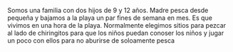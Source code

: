 Somos una familia con dos hijos de 9 y 12 años. Madre pesca desde pequeña y bajamos a la playa un par fines de semana en mes. Es que vivimos en una hora de la playa. Normalmente elegimos sitios para pezcar al lado de chiringitos para que los niños puedan conoser los niños y jugar un poco con ellos para no aburirse de soloamente pesca
